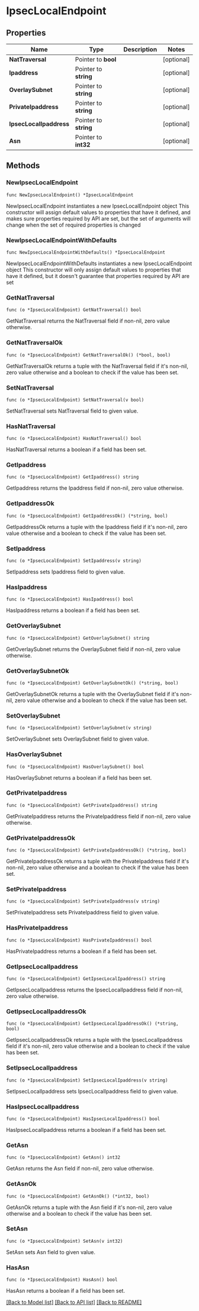 # IpsecLocalEndpoint

## Properties

Name | Type | Description | Notes
------------ | ------------- | ------------- | -------------
**NatTraversal** | Pointer to **bool** |  | [optional] 
**Ipaddress** | Pointer to **string** |  | [optional] 
**OverlaySubnet** | Pointer to **string** |  | [optional] 
**PrivateIpaddress** | Pointer to **string** |  | [optional] 
**IpsecLocalIpaddress** | Pointer to **string** |  | [optional] 
**Asn** | Pointer to **int32** |  | [optional] 

## Methods

### NewIpsecLocalEndpoint

`func NewIpsecLocalEndpoint() *IpsecLocalEndpoint`

NewIpsecLocalEndpoint instantiates a new IpsecLocalEndpoint object
This constructor will assign default values to properties that have it defined,
and makes sure properties required by API are set, but the set of arguments
will change when the set of required properties is changed

### NewIpsecLocalEndpointWithDefaults

`func NewIpsecLocalEndpointWithDefaults() *IpsecLocalEndpoint`

NewIpsecLocalEndpointWithDefaults instantiates a new IpsecLocalEndpoint object
This constructor will only assign default values to properties that have it defined,
but it doesn't guarantee that properties required by API are set

### GetNatTraversal

`func (o *IpsecLocalEndpoint) GetNatTraversal() bool`

GetNatTraversal returns the NatTraversal field if non-nil, zero value otherwise.

### GetNatTraversalOk

`func (o *IpsecLocalEndpoint) GetNatTraversalOk() (*bool, bool)`

GetNatTraversalOk returns a tuple with the NatTraversal field if it's non-nil, zero value otherwise
and a boolean to check if the value has been set.

### SetNatTraversal

`func (o *IpsecLocalEndpoint) SetNatTraversal(v bool)`

SetNatTraversal sets NatTraversal field to given value.

### HasNatTraversal

`func (o *IpsecLocalEndpoint) HasNatTraversal() bool`

HasNatTraversal returns a boolean if a field has been set.

### GetIpaddress

`func (o *IpsecLocalEndpoint) GetIpaddress() string`

GetIpaddress returns the Ipaddress field if non-nil, zero value otherwise.

### GetIpaddressOk

`func (o *IpsecLocalEndpoint) GetIpaddressOk() (*string, bool)`

GetIpaddressOk returns a tuple with the Ipaddress field if it's non-nil, zero value otherwise
and a boolean to check if the value has been set.

### SetIpaddress

`func (o *IpsecLocalEndpoint) SetIpaddress(v string)`

SetIpaddress sets Ipaddress field to given value.

### HasIpaddress

`func (o *IpsecLocalEndpoint) HasIpaddress() bool`

HasIpaddress returns a boolean if a field has been set.

### GetOverlaySubnet

`func (o *IpsecLocalEndpoint) GetOverlaySubnet() string`

GetOverlaySubnet returns the OverlaySubnet field if non-nil, zero value otherwise.

### GetOverlaySubnetOk

`func (o *IpsecLocalEndpoint) GetOverlaySubnetOk() (*string, bool)`

GetOverlaySubnetOk returns a tuple with the OverlaySubnet field if it's non-nil, zero value otherwise
and a boolean to check if the value has been set.

### SetOverlaySubnet

`func (o *IpsecLocalEndpoint) SetOverlaySubnet(v string)`

SetOverlaySubnet sets OverlaySubnet field to given value.

### HasOverlaySubnet

`func (o *IpsecLocalEndpoint) HasOverlaySubnet() bool`

HasOverlaySubnet returns a boolean if a field has been set.

### GetPrivateIpaddress

`func (o *IpsecLocalEndpoint) GetPrivateIpaddress() string`

GetPrivateIpaddress returns the PrivateIpaddress field if non-nil, zero value otherwise.

### GetPrivateIpaddressOk

`func (o *IpsecLocalEndpoint) GetPrivateIpaddressOk() (*string, bool)`

GetPrivateIpaddressOk returns a tuple with the PrivateIpaddress field if it's non-nil, zero value otherwise
and a boolean to check if the value has been set.

### SetPrivateIpaddress

`func (o *IpsecLocalEndpoint) SetPrivateIpaddress(v string)`

SetPrivateIpaddress sets PrivateIpaddress field to given value.

### HasPrivateIpaddress

`func (o *IpsecLocalEndpoint) HasPrivateIpaddress() bool`

HasPrivateIpaddress returns a boolean if a field has been set.

### GetIpsecLocalIpaddress

`func (o *IpsecLocalEndpoint) GetIpsecLocalIpaddress() string`

GetIpsecLocalIpaddress returns the IpsecLocalIpaddress field if non-nil, zero value otherwise.

### GetIpsecLocalIpaddressOk

`func (o *IpsecLocalEndpoint) GetIpsecLocalIpaddressOk() (*string, bool)`

GetIpsecLocalIpaddressOk returns a tuple with the IpsecLocalIpaddress field if it's non-nil, zero value otherwise
and a boolean to check if the value has been set.

### SetIpsecLocalIpaddress

`func (o *IpsecLocalEndpoint) SetIpsecLocalIpaddress(v string)`

SetIpsecLocalIpaddress sets IpsecLocalIpaddress field to given value.

### HasIpsecLocalIpaddress

`func (o *IpsecLocalEndpoint) HasIpsecLocalIpaddress() bool`

HasIpsecLocalIpaddress returns a boolean if a field has been set.

### GetAsn

`func (o *IpsecLocalEndpoint) GetAsn() int32`

GetAsn returns the Asn field if non-nil, zero value otherwise.

### GetAsnOk

`func (o *IpsecLocalEndpoint) GetAsnOk() (*int32, bool)`

GetAsnOk returns a tuple with the Asn field if it's non-nil, zero value otherwise
and a boolean to check if the value has been set.

### SetAsn

`func (o *IpsecLocalEndpoint) SetAsn(v int32)`

SetAsn sets Asn field to given value.

### HasAsn

`func (o *IpsecLocalEndpoint) HasAsn() bool`

HasAsn returns a boolean if a field has been set.


[[Back to Model list]](../README.md#documentation-for-models) [[Back to API list]](../README.md#documentation-for-api-endpoints) [[Back to README]](../README.md)


